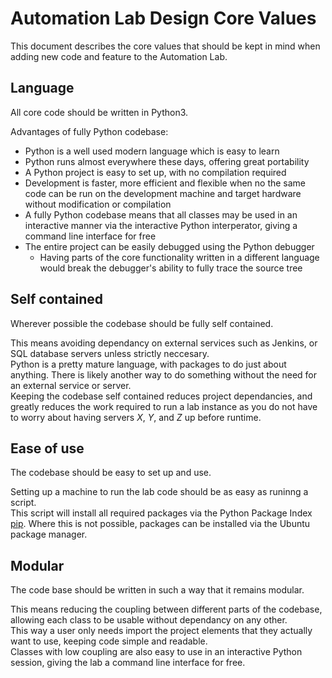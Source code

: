 # Automation Lab Design Core Values

This document describes the core values that should be kept in mind when adding new code and feature to the Automation Lab.

## Language
All core code should be written in Python3.

Advantages of fully Python codebase:  
- Python is a well used modern language which is easy to learn  
- Python runs almost everywhere these days, offering great portability  
- A Python project is easy to set up, with no compilation required  
- Development is faster, more efficient and flexible when no the same code can be run on the development machine and target hardware without modification or compilation  
- A fully Python codebase means that all classes may be used in an interactive manner via the interactive Python interperator, giving a command line interface for free  
- The entire project can be easily debugged using the Python debugger  
  - Having parts of the core functionality written in a different language would break the debugger's ability to fully trace the source tree  

## Self contained

Wherever possible the codebase should be fully self contained.

This means avoiding dependancy on external services such as Jenkins, or SQL database servers unless strictly neccesary.  
Python is a pretty mature language, with packages to do just about anything. There is likely another way to do something without the need for an external service or server.  
Keeping the codebase self contained reduces project dependancies, and greatly reduces the work required to run a lab instance as you do not have to worry about having servers _X_, _Y_, and _Z_ up before runtime.

## Ease of use

The codebase should be easy to set up and use.

Setting up a machine to run the lab code should be as easy as runinng a script.  
This script will install all required packages via the Python Package Index [pip](https://pypi.org/project/pip/). Where this is not possible, packages can be installed via the Ubuntu package manager.

## Modular

The code base should be written in such a way that it remains modular.

This means reducing the coupling between different parts of the codebase, allowing each class to be usable without dependancy on any other.  
This way a user only needs import the project elements that they actually want to use, keeping code simple and readable.  
Classes with low coupling are also easy to use in an interactive Python session, giving the lab a command line interface for free.